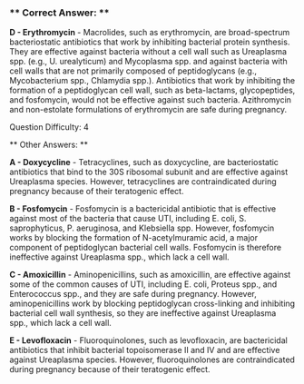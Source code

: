 ### ** Correct Answer: **

**D - Erythromycin** - Macrolides, such as erythromycin, are broad-spectrum bacteriostatic antibiotics that work by inhibiting bacterial protein synthesis. They are effective against bacteria without a cell wall such as Ureaplasma spp. (e.g., U. urealyticum) and Mycoplasma spp. and against bacteria with cell walls that are not primarily composed of peptidoglycans (e.g., Mycobacterium spp., Chlamydia spp.). Antibiotics that work by inhibiting the formation of a peptidoglycan cell wall, such as beta-lactams, glycopeptides, and fosfomycin, would not be effective against such bacteria. Azithromycin and non-estolate formulations of erythromycin are safe during pregnancy.

Question Difficulty: 4

** Other Answers: **

**A - Doxycycline** - Tetracyclines, such as doxycycline, are bacteriostatic antibiotics that bind to the 30S ribosomal subunit and are effective against Ureaplasma species. However, tetracyclines are contraindicated during pregnancy because of their teratogenic effect.

**B - Fosfomycin** - Fosfomycin is a bactericidal antibiotic that is effective against most of the bacteria that cause UTI, including E. coli, S. saprophyticus, P. aeruginosa, and Klebsiella spp. However, fosfomycin works by blocking the formation of N-acetylmuramic acid, a major component of peptidoglycan bacterial cell walls. Fosfomycin is therefore ineffective against Ureaplasma spp., which lack a cell wall.

**C - Amoxicillin** - Aminopenicillins, such as amoxicillin, are effective against some of the common causes of UTI, including E. coli, Proteus spp., and Enterococcus spp., and they are safe during pregnancy. However, aminopenicillins work by blocking peptidoglycan cross-linking and inhibiting bacterial cell wall synthesis, so they are ineffective against Ureaplasma spp., which lack a cell wall.

**E - Levofloxacin** - Fluoroquinolones, such as levofloxacin, are bactericidal antibiotics that inhibit bacterial topoisomerase II and IV and are effective against Ureaplasma species. However, fluoroquinolones are contraindicated during pregnancy because of their teratogenic effect.

